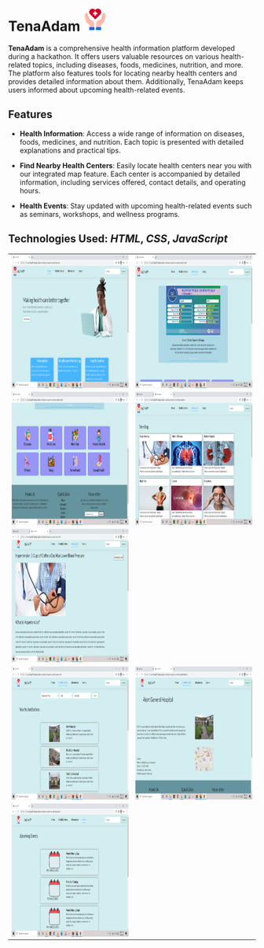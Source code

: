 # TenaAdam <img src="visual/logo.png" width=48 height=48>

**TenaAdam** is a comprehensive health information platform developed during a hackathon. It offers users valuable resources on various health-related topics, including diseases, foods, medicines, nutrition, and more. The platform also features tools for locating nearby health centers and provides detailed information about them. Additionally, TenaAdam keeps users informed about upcoming health-related events.

## Features

- **Health Information**: Access a wide range of information on diseases, foods, medicines, and nutrition. Each topic is presented with detailed explanations and practical tips.

- **Find Nearby Health Centers**: Easily locate health centers near you with our integrated map feature. Each center is accompanied by detailed information, including services offered, contact details, and operating hours.

- **Health Events**: Stay updated with upcoming health-related events such as seminars, workshops, and wellness programs. 

## Technologies Used: *HTML*, *CSS*, *JavaScript*

<table>
  <tr>
  </tr>
  <tr>
    <td><img src="visual/home page.png" width=480 height=271></td>
    <td><img src="visual/information.png" width=480 height=271></td>
  </tr>

  <tr>
    <td><img src="visual/information2.png" width=480 height=271></td>
    <td><img src="visual/information3.png" width=480 height=271></td>
  </tr>
  

  <tr>
    <td><img src="visual/information4.png" width=480 height=271></td>
  </tr>
  
  <tr>
    <td><img src="visual/health centers.png" width=480 height=271></td>
    <td><img src="visual/health center2.png" width=480 height=271></td>
  </tr>
  
  <tr>
    <td><img src="visual/events.png" width=480 height=271></td>
  </tr>
        
 </table>
 
